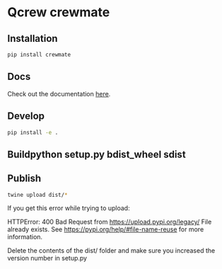# Qcrew crewmate

## Installation

```bash
pip install crewmate
```

## Docs

Check out the documentation [here](https://qcrew.github.io/crewmate/).

## Develop

```bash
pip install -e .
```

## Buildpython setup.py bdist_wheel sdist

## Publish

```bash
twine upload dist/*
```

If you get this error while trying to upload:

HTTPError: 400 Bad Request from https://upload.pypi.org/legacy/
File already exists. See https://pypi.org/help/#file-name-reuse for more information.

Delete the contents of the dist/ folder and make sure you increased the version number in setup.py
